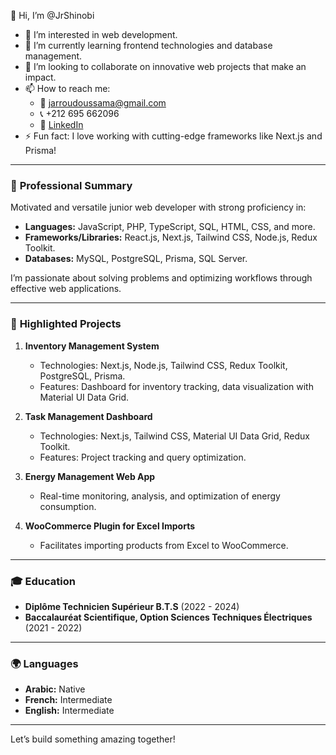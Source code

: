 👋 Hi, I’m @JrShinobi  
- 👀 I’m interested in web development.  
- 🌱 I’m currently learning frontend technologies and database management.  
- 💞️ I’m looking to collaborate on innovative web projects that make an impact.  
- 📫 How to reach me:  
  - 📧 [jarroudoussama@gmail.com](mailto:jarroudoussama@gmail.com)  
  - 📞 +212 695 662096  
  - 💼 [LinkedIn](https://linkedin.com/in/jarroud)    
- ⚡ Fun fact: I love working with cutting-edge frameworks like Next.js and Prisma!  

---

### 💼 **Professional Summary**  
Motivated and versatile junior web developer with strong proficiency in:  
- **Languages:** JavaScript, PHP, TypeScript, SQL, HTML, CSS, and more.  
- **Frameworks/Libraries:** React.js, Next.js, Tailwind CSS, Node.js, Redux Toolkit.  
- **Databases:** MySQL, PostgreSQL, Prisma, SQL Server.  

I’m passionate about solving problems and optimizing workflows through effective web applications.

---

### 🌟 **Highlighted Projects**  
1. **Inventory Management System**  
   - Technologies: Next.js, Node.js, Tailwind CSS, Redux Toolkit, PostgreSQL, Prisma.  
   - Features: Dashboard for inventory tracking, data visualization with Material UI Data Grid.  

2. **Task Management Dashboard**  
   - Technologies: Next.js, Tailwind CSS, Material UI Data Grid, Redux Toolkit.  
   - Features: Project tracking and query optimization.  

3. **Energy Management Web App**  
   - Real-time monitoring, analysis, and optimization of energy consumption.  

4. **WooCommerce Plugin for Excel Imports**  
   - Facilitates importing products from Excel to WooCommerce.  

---

### 🎓 **Education**  
- **Diplôme Technicien Supérieur B.T.S** (2022 - 2024)  
- **Baccalauréat Scientifique, Option Sciences Techniques Électriques** (2021 - 2022)

---

### 🌍 **Languages**  
- **Arabic:** Native  
- **French:** Intermediate  
- **English:** Intermediate  

---

Let’s build something amazing together!
